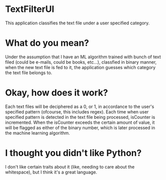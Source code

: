 # TextFilterUI
This application classifies the text file under a user specified category.

# What do you mean?
Under the assumption that I have an ML algorithm trained with bunch of text filed (could be e-mails, could be books, etc...), classfied in binary manner, when the new text file is fed to it, the application guesses which category the text file belongs to.

# Okay, how does it work?
Each text files will be deciphered as a 0, or 1, in accordance to the user's specified pattern (ofcourse, this includes regex). Each time when user specified pattern is detected in the text file being processed, isCounter is incremented. When the isCounter exceeds the certain amount of value, it will be flagged as either of the binary number, which is later processed in the machine learning algorithm.

# I thought you didn't like Python?
I don't like certain traits about it (like, needing to care about the whitespace), but I think it's a great language.
